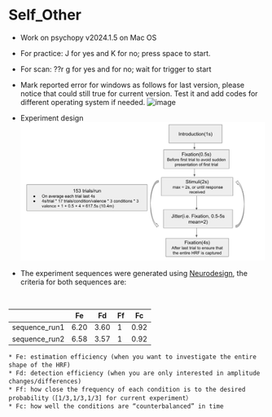 # Self_Other

* Work on psychopy v2024.1.5 on Mac OS<br>
* For practice: J for yes and K for no; press space to start.
* For scan: ??r g for yes and for no; wait for trigger to start
* Mark reported error for windows as follows for last version, please notice that could still true for current version. Test it and add codes for different operating system if needed.
![image](https://github.com/user-attachments/assets/a5c20413-0075-430d-9af4-0f4b1652b961)<br>

* Experiment design
![image](./experiment_design.png)<br>

* The experiment sequences were generated using [Neurodesign](https://github.com/neuropower/neurodesign.git), the criteria for both sequences are:
<br>
  
|       | Fe      | Fd     | Ff      | Fc      |
|---------------|---------------|---------------|---------------|---------------|
| sequence_run1  | 6.20  | 3.60  | 1  | 0.92  |
| sequence_run2  | 6.58  | 3.57  | 1  | 0.92  |

    * Fe: estimation efficiency (when you want to investigate the entire shape of the HRF)
    * Fd: detection efficiency (when you are only interested in amplitude changes/differences)
    * Ff: how close the frequency of each condition is to the desired probability（[1/3,1/3,1/3] for current experiment）
    * Fc: how well the conditions are “counterbalanced” in time
